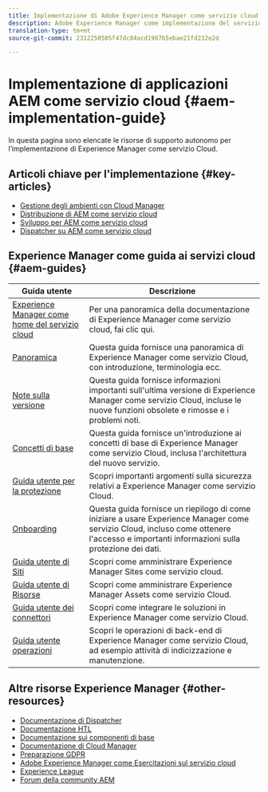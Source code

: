 ```yaml
---
title: Implementazione di Adobe Experience Manager come servizio cloud
description: Adobe Experience Manager come implementazione del servizio Cloud, risorse di supporto autonomo e collegamenti alla documentazione
translation-type: tm+mt
source-git-commit: 2312250505f47dc84acd1987b5ebae21fd232e2d

---
```



# Implementazione di applicazioni AEM come servizio cloud {#aem-implementation-guide}

In questa pagina sono elencate le risorse di supporto autonomo per l’implementazione di Experience Manager come servizio Cloud.

## Articoli chiave per l&#39;implementazione {#key-articles}

* [Gestione degli ambienti con Cloud Manager](cloud-manager/manage-environments.md)
* [Distribuzione di AEM come servizio cloud](deploying/overview.md)
* [Sviluppo per AEM come servizio cloud](developing/introduction/development-guidelines.md)
* [Dispatcher su AEM come servizio cloud](dispatcher/overview.md)

## Experience Manager come guida ai servizi cloud {#aem-guides}

| Guida utente | Descrizione |
|---|---|
| [Experience Manager come home del servizio cloud](/help/landing/home.md) | Per una panoramica della documentazione di Experience Manager come servizio cloud, fai clic qui. |
| [Panoramica](/help/overview/home.md) | Questa guida fornisce una panoramica di Experience Manager come servizio Cloud, con introduzione, terminologia ecc. |
| [Note sulla versione](/help/release-notes/home.md) | Questa guida fornisce informazioni importanti sull&#39;ultima versione di Experience Manager come servizio Cloud, incluse le nuove funzioni obsolete e rimosse e i problemi noti. |
| [Concetti di base](/help/core-concepts/home.md) | Questa guida fornisce un&#39;introduzione ai concetti di base di Experience Manager come servizio Cloud, inclusa l&#39;architettura del nuovo servizio. |
| [Guida utente per la protezione](/help/security/home.md) | Scopri importanti argomenti sulla sicurezza relativi a Experience Manager come servizio Cloud. |
| [Onboarding](/help/onboarding/home.md) | Questa guida fornisce un riepilogo di come iniziare a usare Experience Manager come servizio Cloud, incluso come ottenere l&#39;accesso e importanti informazioni sulla protezione dei dati. |
| [Guida utente di Siti](/help/sites-cloud/home.md) | Scopri come amministrare Experience Manager Sites come servizio cloud. |
| [Guida utente di Risorse](/help/assets/home.md) | Scopri come amministrare Experience Manager Assets come servizio Cloud. |
| [Guida utente dei connettori](/help/connectors/home.md) | Scopri come integrare le soluzioni in Experience Manager come servizio Cloud. |
| [Guida utente operazioni](/help/operations/home.md) | Scopri le operazioni di back-end di Experience Manager come servizio Cloud, ad esempio attività di indicizzazione e manutenzione. |

## Altre risorse Experience Manager {#other-resources}

* [Documentazione di Dispatcher](/help/implementing/dispatcher/overview.md)
* [Documentazione HTL](https://docs.adobe.com/content/help/en/experience-manager-htl/using/overview.html)
* [Documentazione sui componenti di base](https://docs.adobe.com/content/help/en/experience-manager-core-components/using/introduction.html)
* [Documentazione di Cloud Manager](https://docs.adobe.com/content/help/en/experience-manager-cloud-manager/using/introduction-to-cloud-manager.html)
* [Preparazione GDPR](/help/onboarding/data-privacy-and-protection-readiness/aem-readiness.md)
* [Adobe Experience Manager come Esercitazioni sul servizio cloud](https://docs.adobe.com/content/help/en/experience-manager-learn/cloud-service/overview.html)
* [Experience League](https://guided.adobe.com/?promoid=K42KVXHD&mv=other#solutions/experience-manager)
* [Forum della community AEM](https://forums.adobe.com/community/experience-cloud/marketing-cloud/experience-manager)